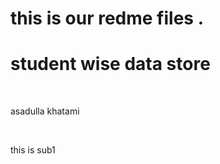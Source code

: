 # this is our redme files .
<h1> student wise data store </h1>
<br>
<p> asadulla khatami </p>

<br>
<p> this is sub1 </p>
<br>
